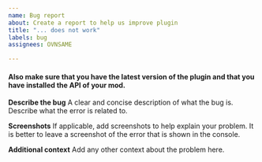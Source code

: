 ```yaml
---
name: Bug report
about: Create a report to help us improve plugin
title: "... does not work"
labels: bug
assignees: OVNSAME

---
```


#### Also make sure that you have the latest version of the plugin and that you have installed the API of your mod.

**Describe the bug**
A clear and concise description of what the bug is. Describe what the error is related to.

**Screenshots**
If applicable, add screenshots to help explain your problem. It is better to leave a screenshot of the error that is shown in the console.

**Additional context**
Add any other context about the problem here.
